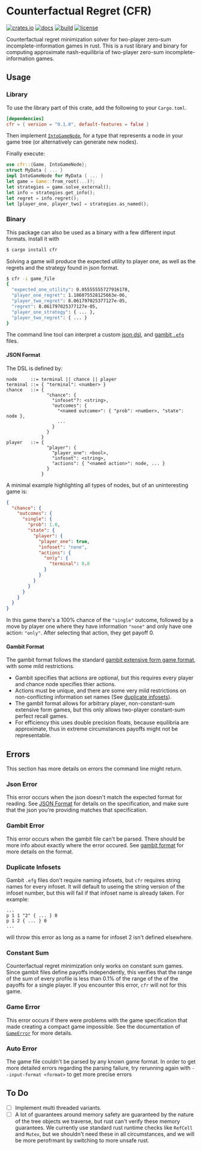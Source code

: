 Counterfactual Regret (CFR)
===========================
[![crates.io](https://img.shields.io/crates/v/cfr)](https://crates.io/crates/cfr)
[![docs](https://img.shields.io/badge/docs-docs.rs-blue)](https://docs.rs/cfr/latest/cfr/)
[![build](https://github.com/erikbrinkman/cfr/actions/workflows/rust.yml/badge.svg)](https://github.com/erikbrinkman/cfr/actions/workflows/rust.yml)
[![license](https://img.shields.io/github/license/erikbrinkman/cfr)](LICENSE)

Counterfactual regret minimization solver for two-player zero-sum
incomplete-information games in rust. This is a rust library and binary for
computing approximate nash-equilibria of two-player zero-sum
incomplete-information games.

Usage
-----

### Library

To use the library part of this crate, add the following to your `Cargo.toml`.
```toml
[dependencies]
cfr = { version = "0.1.0", default-features = false }
```

Then implement [`IntoGameNode`](FIXME), for a type that represents a node in your game tree (or alternatively can generate new nodes).

Finally execute:
```rust
use cfr::{Game, IntoGameNode};
struct MyData { ... }
impl IntoGameNode for MyData { ... }
let game = Game::from_root(...)?;
let strategies = game.solve_external();
let info = strategies.get_info();
let regret = info.regret();
let [player_one, player_two] = strategies.as_named();
```

### Binary

This package can also be used as a binary with a few different input formats.
install it with

```bash
$ cargo install cfr
```

Solving a game will produce the expected utility to player one, as well as the
regrets and the strategy found in json format.

```bash
$ cfr -i game_file
{
  "expected_one_utility": 0.05555555727916178,
  "player_one_regret": 1.186075528125663e-06,
  "player_two_regret": 8.061797025377127e-05,
  "regret": 8.061797025377127e-05,
  "player_one_strategy": { ... },
  "player_two_regret": { ... }
}
```

The command line tool can interpret a custom [json dsl](#json-format), and
[gambit `.efg`](#gambit-format) files.

#### JSON Format

The DSL is defined by:
```bison
node     ::= terminal || chance || player
terminal ::= { "terminal": <number> }
chance   ::= {
               "chance": {
                 "infoset"?: <string>,
                 "outcomes": {
                   "<named outcome>": { "prob": <number>, "state": node },
                   ...
                 }
               }
             }
player   ::= {
               "player": {
                 "player_one": <bool>,
                 "infoset": <string>,
                 "actions": { "<named action>": node, ... }
               }
             }
```

A minimal example highlighting all types of nodes, but of an uninteresting game is:
```json
{
  "chance": {
    "outcomes": {
      "single": {
        "prob": 1.0,
        "state": {
          "player": {
            "player_one": true,
            "infoset": "none",
            "actions": {
              "only": {
                "terminal": 0.0
              }
            }
          }
        }
      }
    }
  }
}
```
In this game there's a 100% chance of the `"single"` outcome, followed by a
move by player one where they have information `"none"` and only have one
action: `"only"`. After selecting that action, they get payoff 0.

#### Gambit Format

The gambit format follows the standard [gambit extensive form game
format](https://gambitproject.readthedocs.io/en/v16.0.2/formats.html), with
some mild restrictions.

- Gambit specifies that actions are optional, but this requires every player and chance node specifies thier actions.
- Actions must be unique, and there are some very mild restrictions on
  non-conflicting information set names (See [duplicate infosets](#duplicate-infosets)).
- The gambit format allows for arbitrary player, non-constant-sum extensive
  form games, but this only allows two-player constant-sum perfect recall
  games.
- For efficiency this uses double precision floats, because equilibria are
  approximate, thus in extreme circumstances payoffs might not be
  representable.

Errors
------

This section has more details on errors the command line might return.

### Json Error

This error occurs when the json doesn't match the expected format for reading.
See [JSON Format](#json-format) for details on the specification, and make sure
that the json you're providing matches that specification.

### Gambit Error

This error occurs when the gambit file can't be parsed. There should be more
info about exactly where the error occured. See [gambit format](#gambit-format)
for more details on the format.

### Duplicate Infosets

Gambit `.efg` files don't require naming infosets, but `cfr` requires string
names for every infoset. It will default to useing the string version of the
infoset number, but this will fail if that infoset name is already taken. For
example:

```
...
p 1 1 "2" { ... } 0
p 1 2 { ... } 0
...
```

will throw this error as long as a name for infoset 2 isn't defined elsewhere.

### Constant Sum

Counterfactual regret minimization only works on constant sum games. Since
gambit files define payoffs independently, this verifies that the range of the
sum of every profile is less than 0.1% of the range of the of the payoffs for a
single player. If you encounter this error, `cfr` will not for this game. 

### Game Error

This error occurs if there were problems with the game specification that made
creating a compact game impossible. See the documentation of
[`GameError`](https://docs.rs/cfr/latest/cfr/enum.GameError.html) for more
details.

### Auto Error

The game file couldn't be parsed by any known game format. In order to get more
detailed errors regarding the parsing failure, try rerunning again with
`--input-format <format>` to get more precise errors

To Do
-----

- [ ] Implement multi threaded variants.
- [ ] A lot of guarantees around memory safety are guaranteed by the nature of
  the tree objects we traverse, but rust can't verify these memory guarantees.
  We currently use standard rust runtime checks like `RefCell` and `Mutex`, but
  we shouldn't need these in all circumstances, and we will be more perofrmant
  by switching to more unsafe rust.
